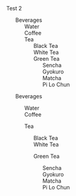 <html>
 Test 2
<style>
/* Remove default bullets */
ul, #myUL {
  list-style-type: none;
}

/* Remove margins and padding from the parent ul */
#myUL {
  margin: 0;
  padding: 0;
}

/* Style the caret/arrow */
.caret {
  cursor: pointer;
  user-select: none; /* Prevent text selection */
}

/* Create the caret/arrow with a unicode, and style it */
.caret::before {
  content: "\25B6";
  color: black;
  display: inline-block;
  margin-right: 6px;
}

/* Rotate the caret/arrow icon when clicked on (using JavaScript) */
.caret-down::before {
  transform: rotate(90deg);
}

/* Hide the nested list */
.nested {
  display: none;
}

/* Show the nested list when the user clicks on the caret/arrow (with JavaScript) */
.active {
  display: block;
}

</style>

<ul id="myUL">
  <li><span class="caret">Beverages</span>
    <ul class="nested">
      <li>Water</li>
      <li>Coffee</li>
      <li><span class="caret">Tea</span>
        <ul class="nested">
          <li>Black Tea</li>
          <li>White Tea</li>
          <li><span class="caret">Green Tea</span>
            <ul class="nested">
              <li>Sencha</li>
              <li>Gyokuro</li>
              <li>Matcha</li>
              <li>Pi Lo Chun</li>
            </ul>
          </li>
        </ul>
      </li>
    </ul>
  </li>
</ul>
 
 <ul id="myUL">
  <li><p class="caret">Beverages</p>
    <ul class="nested">
      <li>Water</li>
      <li>Coffee</li>
      <li><p class="caret">Tea</p>
        <ul class="nested">
          <li>Black Tea</li>
          <li>White Tea</li>
          <li><p class="caret">Green Tea</p>
            <ul class="nested">
              <li>Sencha</li>
              <li>Gyokuro</li>
              <li>Matcha</li>
              <li>Pi Lo Chun</li>
            </ul>
          </li>
        </ul>
      </li>
    </ul>
  </li>
</ul>
  

<script>
var toggler = document.getElementsByClassName("caret");
var i;

for (i = 0; i < toggler.length; i++) {
  toggler[i].addEventListener("click", function() {
    this.parentElement.querySelector(".nested").classList.toggle("active");
    this.classList.toggle("caret-down");
  });
}
</script>

</html>
